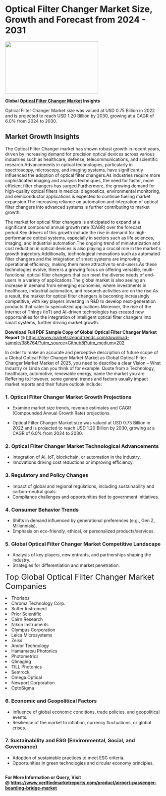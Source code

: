 <H1>Optical Filter Changer Market Size, Growth and Forecast from 2024 - 2031</H1><img class="aligncenter size-medium wp-image-584254" src="https://thirdeyenews.in/wp-content/uploads/2024/09/Global-Market-Research-300x168.jpeg" alt="" width="300" height="168" /><p><strong>Global&nbsp;<a href="https://www.marketsizeandtrends.com/download-sample/386764/?utm_source=Github8j?utm_medium=202">Optical Filter Changer Market</a> Insights</strong></p><p>Optical Filter Changer Market size was valued at USD 0.75 Billion in 2022 and is projected to reach USD 1.20 Billion by 2030, growing at a CAGR of 6.0% from 2024 to 2030.</p><p><h2>Market Growth Insights</h2> <p>The Optical Filter Changer market has shown robust growth in recent years, driven by increasing demand for precision optical devices across various industries such as healthcare, defense, telecommunications, and scientific research.Advancements in optical technologies, particularly in spectroscopy, microscopy, and imaging systems, have significantly influenced the adoption of optical filter changers.As industries require more sophisticated imaging and analysis techniques, the need for faster, more efficient filter changers has surged.Furthermore, the growing demand for high-quality optical filters in medical diagnostics, environmental monitoring, and semiconductor applications is expected to continue fueling market expansion.The increasing reliance on automation and integration of optical filter changers into advanced systems is further contributing to market growth.</p> <p>The market for optical filter changers is anticipated to expand at a significant compound annual growth rate (CAGR) over the forecast period.Key drivers of this growth include the rise in demand for high-performance optical systems, especially in sectors such as life sciences, imaging, and industrial automation.The ongoing trend of miniaturization and cost reduction in optical devices is also playing a crucial role in the market's growth trajectory.Additionally, technological innovations such as automated filter changers and the integration of smart systems are improving operational efficiency, making them more attractive to end-users.As these technologies evolve, there is a growing focus on offering versatile, multi-functional optical filter changers that can meet the diverse needs of end-users in a variety of applications.The global market is also seeing an increase in demand from emerging economies, where investments in healthcare, industrial automation, and research activities are on the rise.As a result, the market for optical filter changers is becoming increasingly competitive, with key players investing in R&D to develop next-generation products that cater to specialized applications.Moreover, the rise of the Internet of Things (IoT) and AI-driven technologies has created new opportunities for the integration of intelligent optical filter changers into smart systems, further driving market growth.<p><span class=""><strong>Download Full PDF Sample Copy of Global Optical Filter Changer Market Report</strong> @ <a href="https://www.marketsizeandtrends.com/download-sample/386764/?utm_source=Github8j?utm_medium=202" target="_blank">https://www.marketsizeandtrends.com/download-sample/386764/?utm_source=Github8j?utm_medium=202</a></span></p><p>In order to make an accurate and perceptive description of future scope of a Global&nbsp;Optical Filter Changer Market Market as Global&nbsp;Optical Filter Changer Market Market of 2025, you need to describe a clear Vision &ndash; What Industry or Linda can you think of for example: Quote from a Technology, healthcare, automotive, renewable energy, name the market you are Reffering to.However, some general trends and factors usually impact market reports and their future outlook include:</p><h3>1.&nbsp;<strong>Optical Filter Changer Market Growth Projections</strong></h3><ul><li>Examine market size trends, revenue estimates and CAGR (Compounded Annual Growth Rate) projections.</li><li><p>Optical Filter Changer Market size was valued at USD 0.75 Billion in 2022 and is projected to reach USD 1.20 Billion by 2030, growing at a CAGR of 6.0% from 2024 to 2030.</p></li></ul><h3>2.&nbsp;<strong>Optical Filter Changer Market Technological Advancements</strong></h3><ul><li>Integration of AI, IoT, blockchain, or automation in the industry.</li><li>Innovations driving cost reductions or improving efficiency.</li></ul><h3>3.&nbsp;<strong>Regulatory and Policy Changes</strong></h3><ul><li>Impact of global and regional regulations, including sustainability and carbon-neutral goals.</li><li>Compliance challenges and opportunities tied to government initiatives.</li></ul><h3>4.&nbsp;<strong>Consumer Behavior Trends</strong></h3><ul><li>Shifts in demand influenced by generational preferences (e.g., Gen Z, Millennials).</li><li>Emphasis on eco-friendly, ethical, or personalized products/services.</li></ul><h3>5.&nbsp;<strong>Global Optical Filter Changer Market Competitive Landscape</strong></h3><ul><li>Analysis of key players, new entrants, and partnerships shaping the industry.</li><li>Strategies for differentiation and market penetration.</li></ul><p data-pm-slice="1 1 []"><span style="color: inherit; font-family: inherit; font-size: 25px;">Top Global Optical Filter Changer Market Companies</span></p><div class="" data-test-id=""><p><li>Thorlabs</li><li> Chroma Technology Corp.</li><li> Sutter Instrument</li><li> Prior Scientific</li><li> Cairn Research</li><li> Nikon Instruments</li><li> Olympus Corporation</li><li> Leica Microsystems</li><li> Zeiss</li><li> Andor Technology</li><li> Hamamatsu Photonics</li><li> Photometrics</li><li> QImaging</li><li> TILL Photonics</li><li> Semrock</li><li> Omega Optical</li><li> Newport Corporation</li><li> OptoSigma</li></p></div><h3>6.&nbsp;<strong>Economic and Geopolitical Factors</strong></h3><ul><li>Influence of global economic conditions, trade policies, and geopolitical events.</li><li>Resilience of the market to inflation, currency fluctuations, or global crises.</li></ul><h3>7.&nbsp;<strong>Sustainability and ESG (Environmental, Social, and Governance)</strong></h3><ul><li>Adoption of sustainable practices to meet ESG criteria.</li><li>Opportunities in green technologies and circular economy principles.</li></ul><h2><strong style="font-size: 14px;">For More Information or Query, Visit @&nbsp;</strong><a style="background-color: #ffffff; font-size: 14px;" href="https://www.marketsizeandtrends.com/report/optical-filter-changer-market/" target="_blank">https://www.verifiedmarketreports.com/product/airport-passenger-boarding-bridge-market</a></h2>